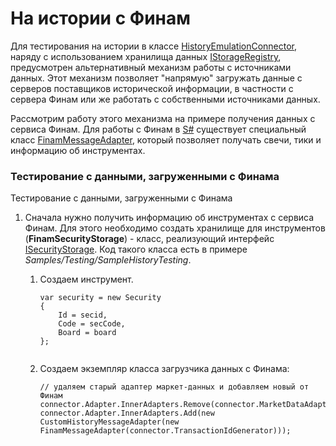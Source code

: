 # На истории с Финам

Для тестирования на истории в классе [HistoryEmulationConnector](../api/StockSharp.Algo.Testing.HistoryEmulationConnector.html), наряду с использованием хранилища данных [IStorageRegistry](../api/StockSharp.Algo.Storages.IStorageRegistry.html), предусмотрен альтернативный механизм работы с источниками данных. Этот механизм позволяет "напрямую" загружать данные с серверов поставщиков исторической информации, в частности с сервера Финам или же работать с собственными источниками данных. 

Рассмотрим работу этого механизма на примере получения данных с сервиса Финам. Для работы с Финам в [S\#](StockSharpAbout.md) существует специальный класс [FinamMessageAdapter](../api/StockSharp.Finam.FinamMessageAdapter.html), который позволяет получать свечи, тики и информацию об инструментах. 

### Тестирование с данными, загруженными с Финама

Тестирование с данными, загруженными с Финама

1. Сначала нужно получить информацию об инструментах с сервиса Финам. Для этого необходимо создать хранилище для инструментов (**FinamSecurityStorage**) \- класс, реализующий интерфейс [ISecurityStorage](../api/StockSharp.Algo.Storages.ISecurityStorage.html). Код такого класса есть в примере *Samples\/Testing\/SampleHistoryTesting*. 
   1. Создаем инструмент.

      ```none
      var security = new Security
      {
          Id = secid,
          Code = secCode,
          Board = board
      };
       
      ```
   2. Создаем экземпляр класса загрузчика данных с Финама:

      ```none
      // удаляем старый адаптер маркет-данных и добавляем новый от Финам
      connector.Adapter.InnerAdapters.Remove(connector.MarketDataAdapter);
      connector.Adapter.InnerAdapters.Add(new CustomHistoryMessageAdapter(new FinamMessageAdapter(connector.TransactionIdGenerator)));
      ```
